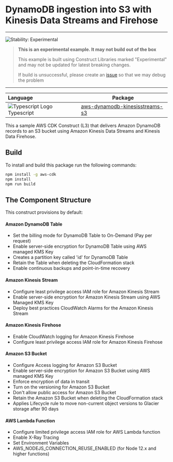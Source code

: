 # DynamoDB ingestion into S3 with Kinesis Data Streams and Firehose	
<!--BEGIN STABILITY BANNER-->
---

![Stability: Experimental](https://img.shields.io/badge/stability-Experimental-important.svg?style=for-the-badge)

> **This is an experimental example. It may not build out of the box**
>
> This example is built using Construct Libraries marked "Experimental" and may not be updated for latest breaking changes.
>
> If build is unsuccessful, please create an [issue](https://github.com/aws-samples/aws-dynamodb-kinesisfirehose-s3-ingestion/issues/new) so that we may debug the problem 

---
<!--END STABILITY BANNER-->
| **Language**     | **Package**        |
|:-------------|-----------------|
|![Typescript Logo](https://docs.aws.amazon.com/cdk/api/latest/img/typescript32.png) Typescript|[aws-dynamodb-kinesisstreams-s3](https://www.npmjs.com/package/aws-dynamodb-kinesisstreams-s3)|

This a sample AWS CDK Construct (L3) that delivers Amazon DynamoDB records to an S3 bucket using Amazon Kinesis Data Streams and Kinesis Data Firehose.

## Build

To install and build this package run the following commands:

```bash
npm install -g aws-cdk
npm install
npm run build
```

## The Component Structure

This construct provisions by default:

#### Amazon DynamoDB Table
- Set the billing mode for DynamoDB Table to On-Demand (Pay per request)
- Enable server-side encryption for DynamoDB Table using AWS managed KMS Key
- Creates a partition key called 'id' for DynamoDB Table
- Retain the Table when deleting the CloudFormation stack
- Enable continuous backups and point-in-time recovery

#### Amazon Kinesis Stream
- Configure least privilege access IAM role for Amazon Kinesis Stream
- Enable server-side encryption for Amazon Kinesis Stream using AWS Managed KMS Key
- Deploy best practices CloudWatch Alarms for the Amazon Kinesis Stream

#### Amazon Kinesis Firehose
- Enable CloudWatch logging for Amazon Kinesis Firehose
- Configure least privilege access IAM role for Amazon Kinesis Firehose

#### Amazon S3 Bucket
- Configure Access logging for Amazon S3 Bucket
- Enable server-side encryption for Amazon S3 Bucket using AWS managed KMS Key
- Enforce encryption of data in transit
- Turn on the versioning for Amazon S3 Bucket
- Don't allow public access for Amazon S3 Bucket
- Retain the Amazon S3 Bucket when deleting the CloudFormation stack
- Applies Lifecycle rule to move non-current object versions to Glacier storage after 90 days

#### AWS Lambda Function
- Configure limited privilege access IAM role for AWS Lambda function
- Enable X-Ray Tracing
- Set Environment Variables
- AWS_NODEJS_CONNECTION_REUSE_ENABLED (for Node 12.x and higher functions)
